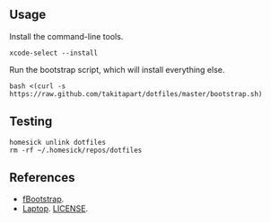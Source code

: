 ## Usage ##

Install the command-line tools.

    xcode-select --install

Run the bootstrap script, which will install everything else.

    bash <(curl -s https://raw.github.com/takitapart/dotfiles/master/bootstrap.sh)


## Testing ##

    homesick unlink dotfiles
    rm -rf ~/.homesick/repos/dotfiles


## References ##

  - [fBootstrap](https://github.com/fbeeper/fBootstrap).
  - [Laptop](https://github.com/thoughtbot/laptop). [LICENSE](license).
